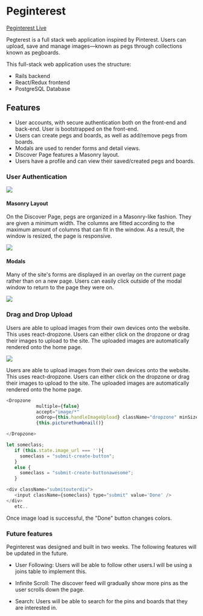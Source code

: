 # Peginterest

[Peginterest Live](https://peginterest.herokuapp.com/)

Pegterest is a full stack web application inspired by Pinterest.
Users can upload, save and manage images—known as pegs through collections known as pegboards.

This full-stack web application uses the structure:

* Rails backend
* React/Redux frontend
* PostgreSQL Database

## Features

* User accounts, with secure authentication both on the front-end and back-end. User is bootstrapped on the front-end.
* Users can create pegs and boards, as well as add/remove pegs from boards.
* Modals are used to render forms and detail views.
* Discover Page features a Masonry layout.
* Users have a profile and can view their saved/created pegs and boards.

### User Authentication

![](https://res.cloudinary.com/archhere/image/upload/v1529100882/uploaded_images/Screen_Shot_2018-06-15_at_3.06.23_PM.png)

#### Masonry Layout

On the Discover Page, pegs are organized in a Masonry-like fashion. They are given a minimum width. The columns are fitted according to the maximum amount of columns that can fit in the window. As a result, the window is resized, the page is responsive.

![](https://res.cloudinary.com/archhere/image/upload/v1529102017/uploaded_images/Screen_Shot_2018-06-15_at_3.32.33_PM.png)

#### Modals

Many of the site's forms are displayed in an overlay on the current page rather than on a new page. Users can easily click outside of the modal window to return to the page they were on.

![](https://res.cloudinary.com/archhere/image/upload/v1529101498/uploaded_images/Screen_Shot_2018-06-15_at_3.23.57_PM.png)

### Drag and Drop Upload

Users are able to upload images from their own devices onto the website. This uses react-dropzone. Users can either click on the dropzone or drag their images to upload to the site. The uploaded images are automatically rendered onto the home page.

![](https://res.cloudinary.com/archhere/image/upload/v1529101822/uploaded_images/Screen_Shot_2018-06-15_at_3.29.56_PM.png)

 Users are able to upload images from their own devices onto the website. This uses react-dropzone. Users can either click on the dropzone or drag their images to upload to the site. The uploaded images are automatically rendered onto the home page.
 
 ```javascript
 <Dropzone
            multiple={false}
            accept="image/*"
            onDrop={this.handleImageUpload} className="dropzone" minSize={1}>
            {this.picturethumbnail()}

</Dropzone>

let someclass;
    if (this.state.image_url === ''){
      someclass = "submit-create-button";
    }
    else {
      someclass = "submit-create-buttonawesome";
    }

<div className="submitouterdiv">
    <input className={someclass} type="submit" value='Done' />
</div>
    etc..
  ```
 Once image load is successful, the "Done" button changes colors.
 
 

### Future features
Peginterest was designed and built in two weeks. The following features will be updated in the future.

* User Following: 
  Users will be able to follow other users.I will be using a joins table to implement this.

* Infinite Scroll: 
  The discover feed will gradually show more pins as the user scrolls down the page.

* Search: 
  Users will be able to search for the pins and boards that they are interested in.

